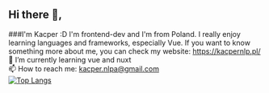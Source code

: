 ## Hi there 👋, 
###I'm Kacper :D
I'm frontend-dev and I'm from Poland. I really enjoy learning languages and frameworks, especially Vue. If you want to know something more about me, you can check my website: https://kacpernlp.pl/
<br/>
🌱 I’m currently learning vue and nuxt <br/>
📫 How to reach me: kacper.nlpa@gmail.com
<br/>
[![Top Langs](https://github-readme-stats.vercel.app/api/top-langs/?username=KacperNlp&theme=tokyonight)](https://github.com/anuraghazra/github-readme-stats)

